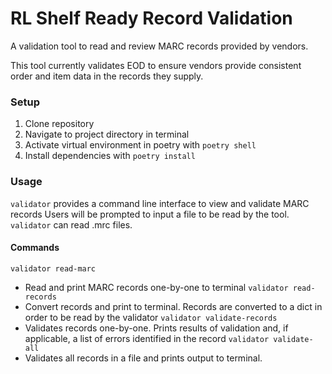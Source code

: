 # RL Shelf Ready Record Validation
A validation tool to read and review MARC records provided by vendors.

This tool currently validates EOD to ensure vendors provide consistent order and item data in the records they supply.

### Setup
1. Clone repository
2. Navigate to project directory in terminal
3. Activate virtual environment in poetry with `poetry shell`
4. Install dependencies with `poetry install`

### Usage
`validator` provides a command line interface to view and validate MARC records
Users will be prompted to input a file to be read by the tool. `validator` can read .mrc files.



#### Commands
`validator read-marc`
 * Read and print MARC records one-by-one to terminal
`validator read-records`
 * Convert records and print to terminal. Records are converted to a dict in order to be read by the validator
`validator validate-records`
 * Validates records one-by-one. Prints results of validation and, if applicable, a list of errors identified in the record 
`validator validate-all`
 * Validates all records in a file and prints output to terminal.